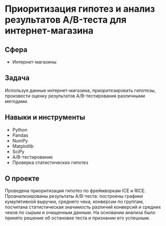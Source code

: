 # Приоритизация гипотез и анализ результатов A/B-теста для интернет-магазина

## Сфера
- Интернет-магазины

## Задача
Используя данные интернет-магазина, приоритезировать гипотезы, произвести оценку результатов A/B-тестирования различными методами.

## Навыки и инструменты
- Python
- Pandas
- NumPy
- Matplotlib
- SciPy
- A/B-тестирование
- Проверка статистических гипотез

## О проекте
Проведена приоритизация гипотез по фреймворкам ICE и RICE. Проанализированы
результаты A/B-теста: построены графики кумулятивной выручки, среднего чека,
конверсии по группам, посчитана статистическая значимость различий конверсий
и средних чеков по сырым и очищенным данным. На основании анализа было
принято решение об остановке теста и признании его успешным.
